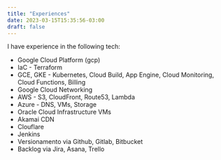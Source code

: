 ```yaml
---
title: "Experiences"
date: 2023-03-15T15:35:56-03:00
draft: false
---
```

I have experience in the following tech:
- Google Cloud Platform (gcp)
- IaC - Terraform
- GCE, GKE - Kubernetes, Cloud Build, App Engine, Cloud Monitoring, Cloud Functions, Billing
- Google Cloud Networking
- AWS - S3, CloudFront, Route53, Lambda
- Azure - DNS, VMs, Storage
- Oracle Cloud Infrastructure VMs
- Akamai CDN
- Clouflare
- Jenkins
- Versionamento via Github, Gitlab, Bitbucket
- Backlog via Jira, Asana, Trello
